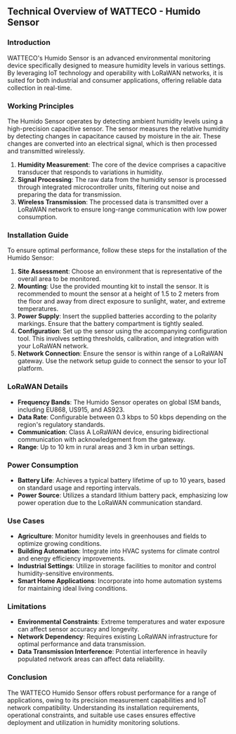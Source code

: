 ## Technical Overview of WATTECO - Humido Sensor

### Introduction
WATTECO's Humido Sensor is an advanced environmental monitoring device specifically designed to measure humidity levels in various settings. By leveraging IoT technology and operability with LoRaWAN networks, it is suited for both industrial and consumer applications, offering reliable data collection in real-time.

### Working Principles
The Humido Sensor operates by detecting ambient humidity levels using a high-precision capacitive sensor. The sensor measures the relative humidity by detecting changes in capacitance caused by moisture in the air. These changes are converted into an electrical signal, which is then processed and transmitted wirelessly.

1. **Humidity Measurement**: The core of the device comprises a capacitive transducer that responds to variations in humidity.
2. **Signal Processing**: The raw data from the humidity sensor is processed through integrated microcontroller units, filtering out noise and preparing the data for transmission.
3. **Wireless Transmission**: The processed data is transmitted over a LoRaWAN network to ensure long-range communication with low power consumption.

### Installation Guide
To ensure optimal performance, follow these steps for the installation of the Humido Sensor:

1. **Site Assessment**: Choose an environment that is representative of the overall area to be monitored.
2. **Mounting**: Use the provided mounting kit to install the sensor. It is recommended to mount the sensor at a height of 1.5 to 2 meters from the floor and away from direct exposure to sunlight, water, and extreme temperatures.
3. **Power Supply**: Insert the supplied batteries according to the polarity markings. Ensure that the battery compartment is tightly sealed.
4. **Configuration**: Set up the sensor using the accompanying configuration tool. This involves setting thresholds, calibration, and integration with your LoRaWAN network.
5. **Network Connection**: Ensure the sensor is within range of a LoRaWAN gateway. Use the network setup guide to connect the sensor to your IoT platform.

### LoRaWAN Details
- **Frequency Bands**: The Humido Sensor operates on global ISM bands, including EU868, US915, and AS923.
- **Data Rate**: Configurable between 0.3 kbps to 50 kbps depending on the region's regulatory standards.
- **Communication**: Class A LoRaWAN device, ensuring bidirectional communication with acknowledgement from the gateway.
- **Range**: Up to 10 km in rural areas and 3 km in urban settings.

### Power Consumption
- **Battery Life**: Achieves a typical battery lifetime of up to 10 years, based on standard usage and reporting intervals.
- **Power Source**: Utilizes a standard lithium battery pack, emphasizing low power operation due to the LoRaWAN communication standard.

### Use Cases
- **Agriculture**: Monitor humidity levels in greenhouses and fields to optimize growing conditions.
- **Building Automation**: Integrate into HVAC systems for climate control and energy efficiency improvements.
- **Industrial Settings**: Utilize in storage facilities to monitor and control humidity-sensitive environments.
- **Smart Home Applications**: Incorporate into home automation systems for maintaining ideal living conditions.

### Limitations
- **Environmental Constraints**: Extreme temperatures and water exposure can affect sensor accuracy and longevity.
- **Network Dependency**: Requires existing LoRaWAN infrastructure for optimal performance and data transmission.
- **Data Transmission Interference**: Potential interference in heavily populated network areas can affect data reliability.

### Conclusion
The WATTECO Humido Sensor offers robust performance for a range of applications, owing to its precision measurement capabilities and IoT network compatibility. Understanding its installation requirements, operational constraints, and suitable use cases ensures effective deployment and utilization in humidity monitoring solutions.